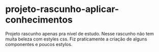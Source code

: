 # projeto-rascunho-aplicar-conhecimentos
Projeto rascunho apenas pra nível de estudo. Nesse rascunho não tem muita beleza com estyles css. Fiz praticamente a criação de alguns componentes e poucos estylos.
